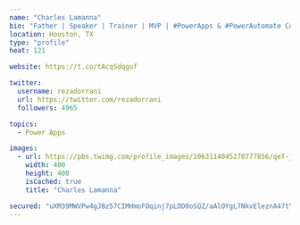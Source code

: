 ```yaml
---
name: "Charles Lamanna"
bio: "Father | Speaker | Trainer | MVP | #PowerApps & #PowerAutomate Community Super User | YouTuber Right-pointing triangle http://youtube.com/c/rezadorrani | Learn - Share - Clockwise rightwards and leftwards open circle arrows"
location: Houston, TX
type: "profile"
heat: 121

website: https://t.co/tAcqSdqguf

twitter:
  username: rezadorrani
  url: https://twitter.com/rezadorrani
  followers: 4965

topics:
  - Power Apps

images:
  - url: https://pbs.twimg.com/profile_images/1063114045270777856/qeT-jpWr_400x400.jpg
    width: 400
    height: 400
    isCached: true
    title: "Charles Lamanna"

secured: "uXM39MWVPw4gJBz57CIMHmoFOqinj7pLDD0oSQZ/aAlOYgL7NkvEleznA47tYTiqBhbGBblzbUcPTa0PNB3t5cSvo52Nfz8qx0N07nSp2zCV/6V1KjTp5fp5HCFPdqNiqMwmmAjLv6MGckphKAVAGvGMycjlJITvSXXRK5icAEiMw+KNkwVdY0ww3Ok4uKgfpI3lgh5evb7yO7zD3TBmus9WlCzzsTi6Lt3siWeb2bobflB/8/DPjAokckEdrUJNUDmWl0WPBybmOkpyDxpU2pZyxoIhQ5Sf1k1x+6KdvDgUDD9L0k05iJ6+u597C7M8uFqwCsn3FuAEVKwDrZfF88Pry15cbfMnQ053PBFLZCXDtczV/W1LfdzWjrcIm4RGR7I/NqEpOXib+tmHE1RqH8gWedk3aLT3KO04l1GFZH4=;txFHZcaCqK4TlcvUXQKS2g=="
---
```


